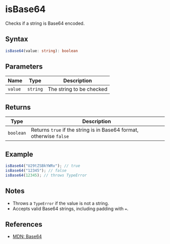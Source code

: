 # isBase64

Checks if a string is Base64 encoded.

## Syntax
```typescript
isBase64(value: string): boolean
```

## Parameters

| Name     | Type      | Description                |
| -------- | --------- | -------------------------- |
| `value`  | `string`  | The string to be checked   |

## Returns

| Type       | Description                                                        |
| ---------- | ------------------------------------------------------------------ |
| `boolean`  | Returns `true` if the string is in Base64 format, otherwise `false` |

## Example
```typescript
isBase64("U29tZSBkYWRv"); // true
isBase64("12345"); // false
isBase64(12345); // throws TypeError
```

## Notes
- Throws a `TypeError` if the value is not a string.
- Accepts valid Base64 strings, including padding with `=`.

## References
- [MDN: Base64](https://developer.mozilla.org/en-US/docs/Glossary/Base64)